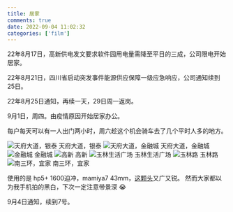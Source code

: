 ```yaml
---
title: 居家
comments: true
date: 2022-09-04 11:02:32
categories: ['film']
---
```

22年8月17日，高新供电发文要求软件园用电量需降至平日的三成，公司限电开始居家。

22年8月21日，四川省启动突发事件能源供应保障一级应急响应，公司通知续到25日。

22年8月25日通知，再续一天，29日周一返岗。

9月1日，周四。由疫情原因开始居家办公。

每户每天可以有一人出门两小时，周六趁这个机会骑车去了几个平时人多的地方。

![天府大道，银泰](https://cdn.jsdelivr.net/gh/gaoryrt/f/202209051119133.jpg)
天府大道，银泰
![天府大道，金融城](https://cdn.jsdelivr.net/gh/gaoryrt/f/202209051119132.jpg)
天府大道，金融城
![金融城](https://cdn.jsdelivr.net/gh/gaoryrt/f/202209051119131.jpg)
金融城
![高新](https://cdn.jsdelivr.net/gh/gaoryrt/f/202209051119130.jpg)
高新
![玉林生活广场](https://cdn.jsdelivr.net/gh/gaoryrt/f/202209051119126.jpg)
玉林生活广场
![玉林路](https://cdn.jsdelivr.net/gh/gaoryrt/f/202209051119128.jpg)
玉林路
![南三环，宜家](https://cdn.jsdelivr.net/gh/gaoryrt/f/202209051119129.jpg)
南三环，宜家

使用的是 hp5+ 1600迫冲，mamiya7 43mm，[这颗头](https://gallery.gaoryrt.com/?chap=43f4.5)又广又锐。
然而大家都以为我手机拍的黑白，下次一定注意带景深
😭

9月4日通知，续到7号。

